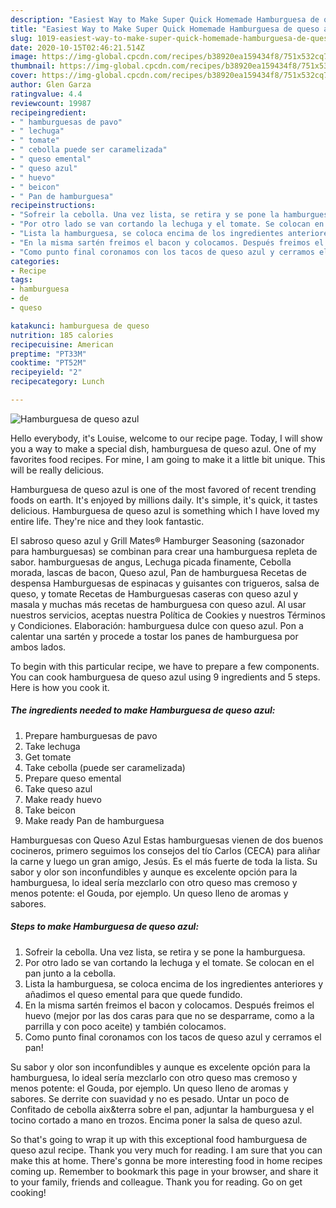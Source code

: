 ```yaml
---
description: "Easiest Way to Make Super Quick Homemade Hamburguesa de queso azul"
title: "Easiest Way to Make Super Quick Homemade Hamburguesa de queso azul"
slug: 1019-easiest-way-to-make-super-quick-homemade-hamburguesa-de-queso-azul
date: 2020-10-15T02:46:21.514Z
image: https://img-global.cpcdn.com/recipes/b38920ea159434f8/751x532cq70/hamburguesa-de-queso-azul-foto-principal.jpg
thumbnail: https://img-global.cpcdn.com/recipes/b38920ea159434f8/751x532cq70/hamburguesa-de-queso-azul-foto-principal.jpg
cover: https://img-global.cpcdn.com/recipes/b38920ea159434f8/751x532cq70/hamburguesa-de-queso-azul-foto-principal.jpg
author: Glen Garza
ratingvalue: 4.4
reviewcount: 19987
recipeingredient:
- " hamburguesas de pavo"
- " lechuga"
- " tomate"
- " cebolla puede ser caramelizada"
- " queso emental"
- " queso azul"
- " huevo"
- " beicon"
- " Pan de hamburguesa"
recipeinstructions:
- "Sofreir la cebolla. Una vez lista, se retira y se pone la hamburguesa."
- "Por otro lado se van cortando la lechuga y el tomate. Se colocan en el pan junto a la cebolla."
- "Lista la hamburguesa, se coloca encima de los ingredientes anteriores y añadimos el queso emental para que quede fundido."
- "En la misma sartén freimos el bacon y colocamos. Después freimos el huevo (mejor por las dos caras para que no se desparrame, como a la parrilla y con poco aceite) y también colocamos."
- "Como punto final coronamos con los tacos de queso azul y cerramos el pan!"
categories:
- Recipe
tags:
- hamburguesa
- de
- queso

katakunci: hamburguesa de queso 
nutrition: 185 calories
recipecuisine: American
preptime: "PT33M"
cooktime: "PT52M"
recipeyield: "2"
recipecategory: Lunch

---
```



![Hamburguesa de queso azul](https://img-global.cpcdn.com/recipes/b38920ea159434f8/751x532cq70/hamburguesa-de-queso-azul-foto-principal.jpg)

Hello everybody, it's Louise, welcome to our recipe page. Today, I will show you a way to make a special dish, hamburguesa de queso azul. One of my favorites food recipes. For mine, I am going to make it a little bit unique. This will be really delicious.

Hamburguesa de queso azul is one of the most favored of recent trending foods on earth. It's enjoyed by millions daily. It's simple, it's quick, it tastes delicious. Hamburguesa de queso azul is something which I have loved my entire life. They're nice and they look fantastic.

El sabroso queso azul y Grill Mates® Hamburger Seasoning (sazonador para hamburguesas) se combinan para crear una hamburguesa repleta de sabor. hamburguesas de angus, Lechuga picada finamente, Cebolla morada, lascas de bacon, Queso azul, Pan de hamburguesa Recetas de despensa Hamburguesas de espinacas y guisantes con trigueros, salsa de queso, y tomate Recetas de Hamburguesas caseras con queso azul y masala y muchas más recetas de hamburguesa con queso azul. Al usar nuestros servicios, aceptas nuestra Política de Cookies y nuestros Términos y Condiciones. Elaboración: hamburguesa dulce con queso azul. Pon a calentar una sartén y procede a tostar los panes de hamburguesa por ambos lados.


To begin with this particular recipe, we have to prepare a few components. You can cook hamburguesa de queso azul using 9 ingredients and 5 steps. Here is how you cook it.

<!--inarticleads1-->

##### The ingredients needed to make Hamburguesa de queso azul:

1. Prepare  hamburguesas de pavo
1. Take  lechuga
1. Get  tomate
1. Take  cebolla (puede ser caramelizada)
1. Prepare  queso emental
1. Take  queso azul
1. Make ready  huevo
1. Take  beicon
1. Make ready  Pan de hamburguesa


Hamburguesas con Queso Azul Estas hamburguesas vienen de dos buenos cocineros, primero seguimos los consejos del tío Carlos (CECA) para aliñar la carne y luego un gran amigo, Jesús. Es el más fuerte de toda la lista. Su sabor y olor son inconfundibles y aunque es excelente opción para la hamburguesa, lo ideal sería mezclarlo con otro queso mas cremoso y menos potente: el Gouda, por ejemplo. Un queso lleno de aromas y sabores. 

<!--inarticleads2-->

##### Steps to make Hamburguesa de queso azul:

1. Sofreir la cebolla. Una vez lista, se retira y se pone la hamburguesa.
1. Por otro lado se van cortando la lechuga y el tomate. Se colocan en el pan junto a la cebolla.
1. Lista la hamburguesa, se coloca encima de los ingredientes anteriores y añadimos el queso emental para que quede fundido.
1. En la misma sartén freimos el bacon y colocamos. Después freimos el huevo (mejor por las dos caras para que no se desparrame, como a la parrilla y con poco aceite) y también colocamos.
1. Como punto final coronamos con los tacos de queso azul y cerramos el pan!


Su sabor y olor son inconfundibles y aunque es excelente opción para la hamburguesa, lo ideal sería mezclarlo con otro queso mas cremoso y menos potente: el Gouda, por ejemplo. Un queso lleno de aromas y sabores. Se derrite con suavidad y no es pesado. Untar un poco de Confitado de cebolla aix&amp;terra sobre el pan, adjuntar la hamburguesa y el tocino cortado a mano en trozos. Encima poner la salsa de queso azul. 

So that's going to wrap it up with this exceptional food hamburguesa de queso azul recipe. Thank you very much for reading. I am sure that you can make this at home. There's gonna be more interesting food in home recipes coming up. Remember to bookmark this page in your browser, and share it to your family, friends and colleague. Thank you for reading. Go on get cooking!
